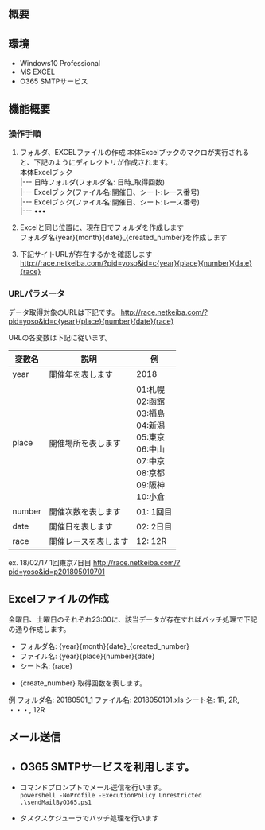 ## 概要

## 環境
- Windows10 Professional
- MS EXCEL
- O365 SMTPサービス

## 機能概要
### 操作手順

1. フォルダ、EXCELファイルの作成
本体Excelブックのマクロが実行されると、下記のようにディレクトリが作成されます。  
  本体Excelブック  
    |--- 日時フォルダ(フォルダ名: 日時_取得回数)  
    |--- Excelブック(ファイル名:開催日、シート:レース番号)  
    |--- Excelブック(ファイル名:開催日、シート:レース番号)  
    |--- •••  
    
1. Excelと同じ位置に、現在日でフォルダを作成します  
フォルダ名{year}{month}{date}_{created_number}を作成します  

1. 下記サイトURLが存在するかを確認します  
http://race.netkeiba.com/?pid=yoso&id=c{year}{place}{number}{date}{race}  

### URLパラメータ

データ取得対象のURLは下記です。
http://race.netkeiba.com/?pid=yoso&id=c{year}{place}{number}{date}{race}

URLの各変数は下記に従います。

| 変数名 | 説明 | 例 |
------|--------|-------| 
| year | 開催年を表します    |   2018    |
| place | 開催場所を表します |  01:札幌 <br> 02:函館 <br> 03:福島 <br> 04:新潟 <br> 05:東京 <br> 06:中山 <br> 07:中京 <br> 08:京都 <br> 09:阪神 <br> 10:小倉 |
| number | 開催次数を表します | 01: 1回目  |
| date | 開催日を表します     | 02: 2日目  |
| race | 開催レースを表します  | 12: 12R   |

ex. 18/02/17 1回東京7日目
http://race.netkeiba.com/?pid=yoso&id=p201805010701 

## Excelファイルの作成
金曜日、土曜日のそれぞれ23:00に、該当データが存在すればバッチ処理で下記の通り作成します。

- フォルダ名: {year}{month}{date}_{created_number}
- ファイル名: {year}{place}{number}{date}
- シート名: {race}

* {create_number}
取得回数を表します。

例
フォルダ名: 20180501_1
ファイル名: 2018050101.xls
シート名: 1R, 2R, ・・・, 12R

## メール送信
- O365 SMTPサービスを利用します。  
  - 
- コマンドプロンプトでメール送信を行います。  
`powershell -NoProfile -ExecutionPolicy Unrestricted .\sendMailByO365.ps1`  

- タスクスケジューラでバッチ処理を行います

